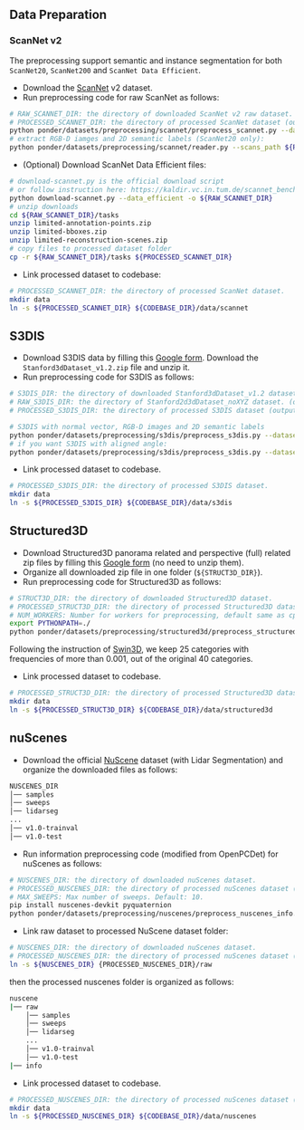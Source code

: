 ## Data Preparation

### ScanNet v2

The preprocessing support semantic and instance segmentation for both `ScanNet20`, `ScanNet200` and `ScanNet Data Efficient`.

- Download the [ScanNet](http://www.scan-net.org/) v2 dataset.
- Run preprocessing code for raw ScanNet as follows:
```bash
# RAW_SCANNET_DIR: the directory of downloaded ScanNet v2 raw dataset.
# PROCESSED_SCANNET_DIR: the directory of processed ScanNet dataset (output dir).
python ponder/datasets/preprocessing/scannet/preprocess_scannet.py --dataset_root ${RAW_SCANNET_DIR} --output_root ${PROCESSED_SCANNET_DIR}
# extract RGB-D iamges and 2D semantic labels (ScanNet20 only):
python ponder/datasets/preprocessing/scannet/reader.py --scans_path ${RAW_SCANNET_DIR}/scans --output_path ${PROCESSED_SCANNET_DIR}/rgbd --export_depth_images --export_color_images --export_poses --export_intrinsics --export_label
```

- (Optional) Download ScanNet Data Efficient files:
```bash
# download-scannet.py is the official download script
# or follow instruction here: https://kaldir.vc.in.tum.de/scannet_benchmark/data_efficient/documentation#download
python download-scannet.py --data_efficient -o ${RAW_SCANNET_DIR}
# unzip downloads
cd ${RAW_SCANNET_DIR}/tasks
unzip limited-annotation-points.zip
unzip limited-bboxes.zip
unzip limited-reconstruction-scenes.zip
# copy files to processed dataset folder
cp -r ${RAW_SCANNET_DIR}/tasks ${PROCESSED_SCANNET_DIR}
```

- Link processed dataset to codebase:
```bash
# PROCESSED_SCANNET_DIR: the directory of processed ScanNet dataset.
mkdir data
ln -s ${PROCESSED_SCANNET_DIR} ${CODEBASE_DIR}/data/scannet
```

## S3DIS
- Download S3DIS data by filling this [Google form](https://docs.google.com/forms/d/e/1FAIpQLScDimvNMCGhy_rmBA2gHfDu3naktRm6A8BPwAWWDv-Uhm6Shw/viewform?c=0&w=1). Download the `Stanford3dDataset_v1.2.zip` file and unzip it.
- Run preprocessing code for S3DIS as follows:
```bash
# S3DIS_DIR: the directory of downloaded Stanford3dDataset_v1.2 dataset.
# RAW_S3DIS_DIR: the directory of Stanford2d3dDataset_noXYZ dataset. (optional, for parsing normal)
# PROCESSED_S3DIS_DIR: the directory of processed S3DIS dataset (output dir).

# S3DIS with normal vector, RGB-D images and 2D semantic labels
python ponder/datasets/preprocessing/s3dis/preprocess_s3dis.py --dataset_root ${S3DIS_DIR} --output_root ${PROCESSED_S3DIS_DIR} --raw_root ${RAW_S3DIS_DIR} --parse_normal --parse_rgbd
# if you want S3DIS with aligned angle:
python ponder/datasets/preprocessing/s3dis/preprocess_s3dis.py --dataset_root ${S3DIS_DIR} --output_root ${PROCESSED_S3DIS_DIR} --raw_root ${RAW_S3DIS_DIR} --align_angle --parse_normal --parse_rgbd
```
- Link processed dataset to codebase.
```bash
# PROCESSED_S3DIS_DIR: the directory of processed S3DIS dataset.
mkdir data
ln -s ${PROCESSED_S3DIS_DIR} ${CODEBASE_DIR}/data/s3dis
```

## Structured3D
- Download Structured3D panorama related and perspective (full) related zip files by filling this [Google form](https://docs.google.com/forms/d/e/1FAIpQLSc0qtvh4vHSoZaW6UvlXYy79MbcGdZfICjh4_t4bYofQIVIdw/viewform?pli=1) (no need to unzip them).
- Organize all downloaded zip file in one folder (`${STRUCT3D_DIR}`).
- Run preprocessing code for Structured3D as follows:
```bash
# STRUCT3D_DIR: the directory of downloaded Structured3D dataset.
# PROCESSED_STRUCT3D_DIR: the directory of processed Structured3D dataset (output dir).
# NUM_WORKERS: Number for workers for preprocessing, default same as cpu count (might OOM).
export PYTHONPATH=./
python ponder/datasets/preprocessing/structured3d/preprocess_structured3d.py --dataset_root ${STRUCT3D_DIR} --output_root ${PROCESSED_STRUCT3D_DIR} --num_workers ${NUM_WORKERS} --grid_size 0.01 --fuse_prsp --fuse_pano --parse_rgbd
```

Following the instruction of [Swin3D](https://arxiv.org/abs/2304.06906), we keep 25 categories with frequencies of more than 0.001, out of the original 40 categories.

- Link processed dataset to codebase.
```bash
# PROCESSED_STRUCT3D_DIR: the directory of processed Structured3D dataset (output dir).
mkdir data
ln -s ${PROCESSED_STRUCT3D_DIR} ${CODEBASE_DIR}/data/structured3d
```

## nuScenes
- Download the official [NuScene](https://www.nuscenes.org/nuscenes#download) dataset (with Lidar Segmentation) and organize the downloaded files as follows:
```bash
NUSCENES_DIR
│── samples
│── sweeps
│── lidarseg
...
│── v1.0-trainval 
│── v1.0-test
```

- Run information preprocessing code (modified from OpenPCDet) for nuScenes as follows:
```bash
# NUSCENES_DIR: the directory of downloaded nuScenes dataset.
# PROCESSED_NUSCENES_DIR: the directory of processed nuScenes dataset (output dir).
# MAX_SWEEPS: Max number of sweeps. Default: 10.
pip install nuscenes-devkit pyquaternion
python ponder/datasets/preprocessing/nuscenes/preprocess_nuscenes_info.py --dataset_root ${NUSCENES_DIR} --output_root ${PROCESSED_NUSCENES_DIR} --max_sweeps ${MAX_SWEEPS} --with_camera
```

- Link raw dataset to processed NuScene dataset folder:
```bash
# NUSCENES_DIR: the directory of downloaded nuScenes dataset.
# PROCESSED_NUSCENES_DIR: the directory of processed nuScenes dataset (output dir).
ln -s ${NUSCENES_DIR} {PROCESSED_NUSCENES_DIR}/raw
```

then the processed nuscenes folder is organized as follows:
```bash
nuscene
|── raw
    │── samples
    │── sweeps
    │── lidarseg
    ...
    │── v1.0-trainval
    │── v1.0-test
|── info
```

- Link processed dataset to codebase.
```bash
# PROCESSED_NUSCENES_DIR: the directory of processed nuScenes dataset (output dir).
mkdir data
ln -s ${PROCESSED_NUSCENES_DIR} ${CODEBASE_DIR}/data/nuscenes
```